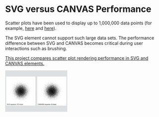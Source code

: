 # SVG versus CANVAS Performance

Scatter plots have been used to display up to 1,000,000 data points (for example, [here](https://www.highcharts.com/demo/android/scatter-boost) and [here](https://blog.scottlogic.com/2020/05/01/rendering-one-million-points-with-d3.html)).  

The SVG element cannot support such large data sets.  The performance difference between SVG and CANVAS becomes critical during user interactions such as brushing.

[This project compares scatter plot rendering performance in SVG and CANVAS elements.](https://hemanrobinson.github.io/svg-canvas-performance/)

[![SVG versus CANVAS](public/svg-canvas-performance-small.png "SVG versus CANVAS Performance")](https://hemanrobinson.github.io/svg-canvas-performance/)
